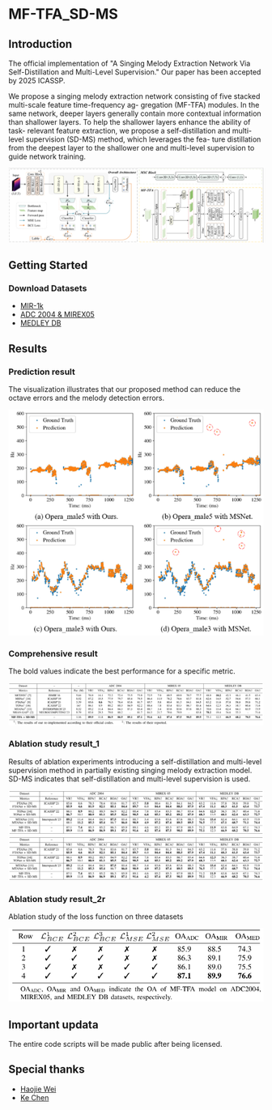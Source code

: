 # MF-TFA_SD-MS

## Introduction
The official implementation of "A Singing Melody Extraction Network Via Self-Distillation and Multi-Level Supervision."
Our paper has been accepted by 2025 ICASSP.

We propose a singing melody extraction network
consisting of five stacked multi-scale feature time-frequency ag-
gregation (MF-TFA) modules. In the same network, deeper layers
generally contain more contextual information than shallower
layers. To help the shallower layers enhance the ability of task-
relevant feature extraction, we propose a self-distillation and
multi-level supervision (SD-MS) method, which leverages the fea-
ture distillation from the deepest layer to the shallower one and
multi-level supervision to guide network training. 

![image](https://github.com/SmoothJing/MF-TFA_SD-MS/blob/main/fig/arch.png)

## Getting Started

### Download Datasets

- [MIR-1k](https://sites.google.com/site/sites/system/errors/WebspaceNotFound?path=%2Funvoicedsoundseparation%2Fmir-1k)
- [ADC 2004 & MIREX05](https://labrosa.ee.columbia.edu/projects/melody/)
- [MEDLEY DB](https://medleydb.weebly.com/)

## Results

### Prediction result

The visualization illustrates that our proposed method can reduce the octave errors and the melody detection errors.

![image](https://github.com/SmoothJing/MF-TFA_SD-MS/blob/main/fig/visualization-2.png)

### Comprehensive result

The bold values indicate the best performance for a specific metric.

![image](https://github.com/SmoothJing/MF-TFA_SD-MS/blob/main/fig/results-1.png)

### Ablation study result_1

Results of ablation experiments introducing a self-distillation and multi-level supervision method in partially existing singing melody extraction model. SD-MS indicates that self-distillation and multi-level supervision is used.

![image](https://github.com/SmoothJing/MF-TFA_SD-MS/blob/main/fig/results-2.png)
<img src="https://github.com/SmoothJing/MF-TFA_SD-MS/blob/main/fig/results-2.png" alt="Table" width="800">

### Ablation study result_2r

Ablation study of the loss function on three datasets

![image](https://github.com/SmoothJing/MF-TFA_SD-MS/blob/main/fig/results-s.png)

## Important updata

The entire code scripts will be made public after being licensed.

## Special thanks

- [Haojie Wei](https://github.com/Dream-High)
- [Ke Chen](https://github.com/KnutKeChen)
